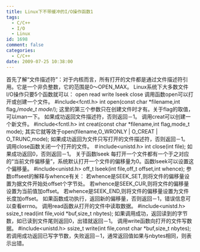 ```yaml
---
title: Linux下不带缓冲的I/O操作函数1
tags:
  - C/C++
  - I/O
  - Linux
id: 1698
comment: false
categories:
  - C/C++
date: 2009-07-25 10:38:00
---
```


首先了解“文件描述符”：对于内核而言，所有打开的文件都是通过文件描述符引用。它是一个非负整数，它的范围是0～OPEN_MAX。
Linux系统下大多数文件I/O操作只要5个函数就可以：
open
read
write
lseek
close
调用函数open可以打开或创建一个文件。
#include<fcntl.h>
int open(const char *filename,int flag,/*mode_t mode*/);
这里的第三个参数只在创建文件时才有。关于flag的取值，可以man一下。
如果成功返回文件描述符，否则返回－1。
调用creat可以创建一个新文件。
#include<fcntl.h>
int creat(const char *filename,int flag,mode_t mode);
其实它就等效于open(filename,O_WRONLY | O_CREAT | O_TRUNC,mode);
如果成功返回为文件只写打开的文件描述符，否则返回－1。
调用close函数关闭一个打开的文件。
＃include<unistd.h>
int close(int file);
如果成功返回0，否则返回－1。
关于函数lseek
每打开一个文件都有一个于之对应的“当前文件偏移量”，系统默认打开一个文件的偏移量为0。函数lseek可以设置这个偏移量。
#include<unistd.h>
off_t lseek(int file,off_t offset,int whence);
参数offseet的解释与whence有关：
若whence是SEEK_SET,则将文件的偏移量设置为据文件开始处offset个字节处。
若whence是SEEK_CUR,则将文件的偏移量设置为当前值加offset。
若whence是SEEK_END,则将文件的偏移量设置为文件长度加offset。
如果函数成功执行，返回新的偏移量，否则返回－1，错误信息可以查看errno。
调用read函数从打开的文件中读取数据。
#include<unistd.h>
ssize_t read(int file,void *buf,size_t nbytes);
如果调用成功，返回读到的字节数，如已读到文件尾则返回0，出错就返回－1。
调用write函数向打开的文件写数据。
#include<unistd.h>
ssize_t write(int file,const char *buf,size_t nbytes);
若调用成功返回已写字节数，失败返回－1，通常返回值如果与nbytes相同，则表示出错。